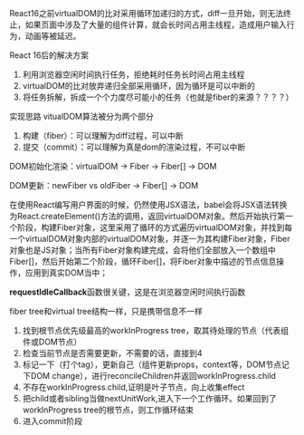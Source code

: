 React16之前virtualDOM的比对采用循环加递归的方式，diff一旦开始，则无法终止，如果页面中涉及了大量的组件计算，就会长时间占用主线程，造成用户输入行为，动画等被延迟。

React 16后的解决方案
1. 利用浏览器空闲时间执行任务，拒绝耗时任务长时间占用主线程
2. virtualDOM的比对放弃递归全部采用循环，因为循环是可以中断的
3. 将任务拆解，拆成一个个力度尽可能小的任务（也就是fiber的来源？？？？）

实现思路
vitualDOM算法被分为两个部分
1. 构建（fiber）：可以理解为diff过程，可以中断
2. 提交（commit）：可以理解为真是dom的渲染过程，不可以中断

DOM初始化渲染：virtualDOM -> Fiber -> Fiber[] -> DOM

DOM更新：newFiber vs oldFiber -> Fiber[] -> DOM

在使用React编写用户界面的时候，仍然使用JSX语法，babel会将JSX语法转换为React.createElement()方法的调用，返回virtualDOM对象。然后开始执行第一个阶段，构建Fiber对象，这里采用了循环的方式遍历virtualDOM对象，并找到每一个virtualDOM对象内部的virtualDOM对象，并逐一为其构建Fiber对象，Fiber对象也是JS对象；当所有Fiber对象构建完成，会将他们全部放入一个数组中Fiber[]，然后开始第二个阶段，循环Fiber[]，将Fiber对象中描述的节点信息操作，应用到真实DOM当中；

**requestIdleCallback**函数很关键，这是在浏览器空闲时间执行函数

fiber tree和virtual tree结构一样，只是携带信息不一样

1. 找到根节点优先级最高的workInProgress tree，取其待处理的节点（代表组件或DOM节点）
2. 检查当前节点是否需要更新，不需要的话，直接到4
3. 标记一下（打个tag），更新自己（组件更新props，context等，DOM节点记下DOM change），进行reconcileChildren并返回workInProgress.child
4. 不存在workInProgress.child,证明是叶子节点，向上收集effect
5. 把child或者sibling当做nextUnitWork,进入下一个工作循环。如果回到了workInProgress tree的根节点，则工作循环结束
6. 进入commit阶段
